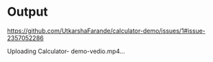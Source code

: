 # Output
https://github.com/UtkarshaFarande/calculator-demo/issues/1#issue-2357052286

Uploading Calculator- demo-vedio.mp4…

